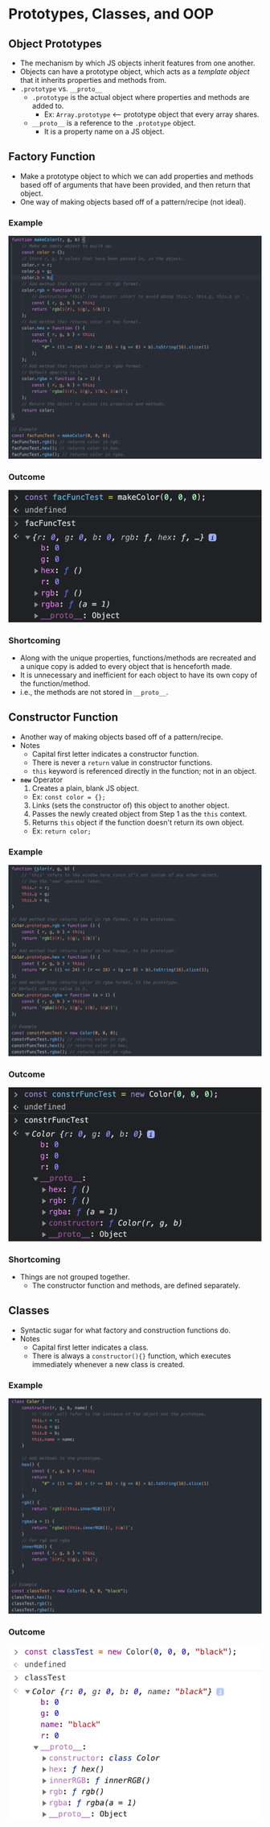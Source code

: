 # Prototypes, Classes, and OOP

## Object Prototypes
- The mechanism by which JS objects inherit features from one another.
- Objects can have a prototype object, which acts as a *template object* that it inherits properties and methods from.
- `.prototype` vs. `__proto__`
  - `.prototype` is the actual object where properties and methods are added to.
    - Ex: `Array.prototype` <-- prototype object that every array shares.
  - `__proto__` is a reference to the `.prototype` object.
    - It is a property name on a JS object.

## Factory Function
- Make a prototype object to which we can add properties and methods based off of arguments that have been provided, and then return that object.
- One way of making objects based off of a pattern/recipe (not ideal).
### Example
![factoryFunction](refImg/factoryFunction.png)
### Outcome
![facFuncTest](refImg/facFuncTest.png)
### Shortcoming
- Along with the unique properties, functions/methods are recreated and a unique copy is added to every object that is henceforth made.
- It is unnecessary and inefficient for each object to have its own copy of the function/method.
- i.e., the methods are not stored in `__proto__`.

## Constructor Function
- Another way of making objects based off of a pattern/recipe.
- Notes
  - Capital first letter indicates a constructor function.
  - There is never a `return` value in constructor functions.
  - `this` keyword is referenced directly in the function; not in an object.
- **`new`** Operator
  1. Creates a plain, blank JS object.
    - Ex: `const color = {};`
  3. Links (sets the constructor of) this object to another object.
  4. Passes the newly created object from Step 1 as the `this` context.
  5. Returns `this` object if the function doesn't return its own object.
    - Ex: `return color;`
### Example
![constructorFunction](refImg/constructorFunction.png)
### Outcome
![constrFuncTest](refImg/constrFuncTest.png)
### Shortcoming
- Things are not grouped together.
  - The constructor function and methods, are defined separately.

## Classes
- Syntactic sugar for what factory and construction functions do.
- Notes
  - Capital first letter indicates a class.
  - There is always a `constructor(){}` function, which executes immediately whenever a new class is created. 
### Example
![class](refImg/class.png)
### Outcome
![classTest](refImg/classTest.png)
